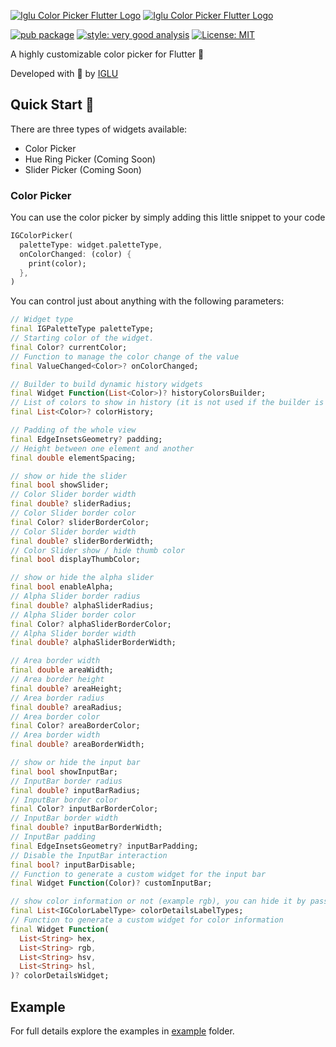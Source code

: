 [![Iglu Color Picker Flutter Logo][logo_white]][iglu_color_picker_flutter_link_dark]
[![Iglu Color Picker Flutter Logo][logo_black]][iglu_color_picker_flutter_link_light]

[![pub package](https://img.shields.io/pub/v/iglu_color_picker_flutter?include_prereleases.svg "IGLU COLOR PICKER FLUTTER")](https://pub.dev/packages/iglu_color_picker_flutter)
[![style: very good analysis][very_good_analysis_badge]][very_good_analysis_link]
[![License: MIT][license_badge]][license_link]

A highly customizable color picker for Flutter 🎯

Developed with 💙 by [IGLU][iglu_link]

## Quick Start 🚀

There are three types of widgets available:
- Color Picker
- Hue Ring Picker (Coming Soon)
- Slider Picker (Coming Soon)

### Color Picker

You can use the color picker by simply adding this little snippet to your code

```dart
IGColorPicker(
  paletteType: widget.paletteType,
  onColorChanged: (color) {
    print(color);
  },
)
```

You can control just about anything with the following parameters:

```dart
// Widget type
final IGPaletteType paletteType;
// Starting color of the widget.
final Color? currentColor;
// Function to manage the color change of the value
final ValueChanged<Color>? onColorChanged;

// Builder to build dynamic history widgets
final Widget Function(List<Color>)? historyColorsBuilder;
// List of colors to show in history (it is not used if the builder is used)
final List<Color>? colorHistory;

// Padding of the whole view
final EdgeInsetsGeometry? padding;
// Height between one element and another
final double elementSpacing;

// show or hide the slider
final bool showSlider;
// Color Slider border width
final double? sliderRadius;
// Color Slider border color
final Color? sliderBorderColor;
// Color Slider border width
final double? sliderBorderWidth;
// Color Slider show / hide thumb color
final bool displayThumbColor;

// show or hide the alpha slider
final bool enableAlpha;
// Alpha Slider border radius
final double? alphaSliderRadius;
// Alpha Slider border color
final Color? alphaSliderBorderColor;
// Alpha Slider border width
final double? alphaSliderBorderWidth;

// Area border width
final double areaWidth;
// Area border height
final double? areaHeight;
// Area border radius
final double? areaRadius;
// Area border color
final Color? areaBorderColor;
// Area border width
final double? areaBorderWidth;

// show or hide the input bar
final bool showInputBar;
// InputBar border radius
final double? inputBarRadius;
// InputBar border color
final Color? inputBarBorderColor;
// InputBar border width
final double? inputBarBorderWidth;
// InputBar padding
final EdgeInsetsGeometry? inputBarPadding;
// Disable the InputBar interaction
final bool? inputBarDisable;
// Function to generate a custom widget for the input bar
final Widget Function(Color)? customInputBar;

// show color information or not (example rgb), you can hide it by passing empty array.
final List<IGColorLabelType> colorDetailsLabelTypes;
// Function to generate a custom widget for color information
final Widget Function(
  List<String> hex,
  List<String> rgb,
  List<String> hsv,
  List<String> hsl,
)? colorDetailsWidget;

```

## Example

For full details explore the examples in [example](https://github.com/IGLU-Agency/iglu-color-picker-flutter/tree/master/example) folder.

[iglu_color_picker_flutter_link_dark]: https://github.com/IGLU-Agency/iglu-color-picker-flutter#gh-dark-mode-only
[iglu_color_picker_flutter_link_light]: https://github.com/IGLU-Agency/iglu-color-picker-flutter#gh-light-mode-only
[iglu_link]: https://iglu.dev
[license_badge]: https://img.shields.io/badge/license-MIT-blue.svg
[license_link]: https://opensource.org/licenses/MIT
[logo_black]: https://raw.githubusercontent.com/IGLU-Agency/iglu-color-picker-flutter/main/assets/iglu_color_picker_flutter_logo_black.png#gh-light-mode-only
[logo_white]: https://raw.githubusercontent.com/IGLU-Agency/iglu-color-picker-flutter/main/assets/iglu_color_picker_flutter_logo_white.png#gh-dark-mode-only
[very_good_analysis_badge]: https://img.shields.io/badge/style-very_good_analysis-B22C89.svg
[very_good_analysis_link]: https://pub.dev/packages/very_good_analysis